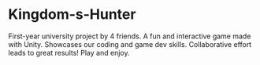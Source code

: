 # Kingdom-s-Hunter
First-year university project by 4 friends. A fun and interactive game made with Unity. Showcases our coding and game dev skills. Collaborative effort leads to great results! Play and enjoy.
